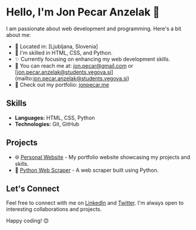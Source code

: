 
# Hello, I'm Jon Pecar Anzelak 👋

I am passionate about web development and programming. Here's a bit about me:

- 📍 Located in: [Ljubljana, Slovenia]
- 🌱 I'm skilled in HTML, CSS, and Python.
- ✨ Currently focusing on enhancing my web development skills.
- 📧 You can reach me at: [jon.pecar@gmail.com](mailto:jon.pecar@gmail.com)
  or
[jon.pecar.anzelak@students.vegova.si]
(mailto:jon.pecar.anzelak@students.vegova.si)
- 💼 Check out my portfolio: [jonpecar.me](https://jonpecar.me)

## Skills

- **Languages:** HTML, CSS, Python
- **Technologies:** Git, GitHub

## Projects

- 🌐 [Personal Website](https://jonpecar.me) - My portfolio website showcasing my projects and skills.
- 🐍 [Python Web Scraper](https://github.com/username/python-web-scraper) - A web scraper built using Python.
<!-- 🎨 [CSS Grid Layout](https://github.com/username/css-grid-layout) - A project demonstrating CSS Grid Layout techniques.-->

## Let's Connect

Feel free to connect with me on [LinkedIn](https://www.linkedin.com/in/jon-pe%C4%8Dar-an%C5%BEelak-79772a218?utm_source=share&utm_campaign=share_via&utm_content=profile&utm_medium=android_app) and [Twitter](https://twitter.com/jonpecar). I'm always open to interesting collaborations and projects.

Happy coding! 😊

<!--
**Jonontop/Jonontop** is a ✨ _special_ ✨ repository because its `README.md` (this file) appears on your GitHub profile.

Here are some ideas to get you started:

- 🔭 I’m currently working on ...
- 🌱 I’m currently learning ...
- 👯 I’m looking to collaborate on ...
- 🤔 I’m looking for help with ...
- 💬 Ask me about ...
- 📫 How to reach me: ...
- 😄 Pronouns: ...
- ⚡ Fun fact: ...
-->
